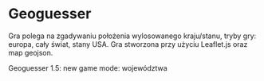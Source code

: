 # Geoguesser

Gra polega na zgadywaniu położenia wylosowanego kraju/stanu, tryby gry: europa, cały świat, stany USA. Gra stworzona przy użyciu Leaflet.js oraz map geojson.

Geoguesser 1.5: new game mode: województwa
